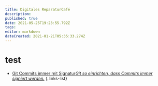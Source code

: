 ```yaml
---
title: Digitales ReparaturCafé
description: 
published: true
date: 2021-05-25T19:23:55.792Z
tags: 
editor: markdown
dateCreated: 2021-01-21T05:35:33.274Z
---
```


# test


- [Git Commits immer mit Signatur*Git so einrichten, dass Commits immer signiert werden.*](/digitales_reparaturcafe/git_commit_signatur)
{.links-list}